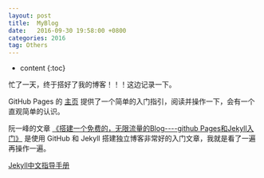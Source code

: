 ```yaml
---
layout: post
title:  MyBlog
date:   2016-09-30 19:58:00 +0800
categories: 2016
tag: Others
---
```


* content
{:toc}


忙了一天，终于搭好了我的博客！！！这边记录一下。  

GitHub Pages 的 [主页](https://pages.github.com/) 提供了一个简单的入门指引，阅读并操作一下，会有一个直观简单的认识。  

阮一峰的文章 [《搭建一个免费的，无限流量的Blog----github Pages和Jekyll入门》](http://www.ruanyifeng.com/blog/2012/08/blogging_with_jekyll.html) 是使用 GitHub 和 Jekyll 搭建独立博客非常好的入门文章，我就是看了一遍再操作一遍。

[Jekyll中文指导手册](http://jekyllcn.com/)  
